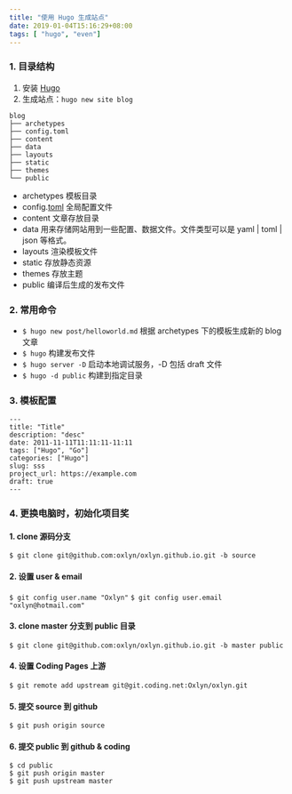 ```yaml
---
title: "使用 Hugo 生成站点"
date: 2019-01-04T15:16:29+08:00
tags: [ "hugo", "even"]
---
```


### 1. 目录结构
1. 安装 [Hugo](https://github.com/gohugoio/hugo)  
2. 生成站点：`hugo new site blog`

```
blog
├── archetypes
├── config.toml
├── content
├── data
├── layouts
├── static
├── themes
└── public
```
- archetypes 模板目录
- config.[toml](https://github.com/toml-lang/toml) 全局配置文件
- content 文章存放目录
- data 用来存储网站用到一些配置、数据文件。文件类型可以是 yaml | toml | json 等格式。
- layouts 渲染模板文件
- static 存放静态资源
- themes 存放主题
- public 编译后生成的发布文件

<!--more-->

### 2. 常用命令
- `$ hugo new post/helloworld.md` 根据 archetypes 下的模板生成新的 blog 文章
- `$ hugo` 构建发布文件
- `$ hugo server -D` 启动本地调试服务，-D 包括 draft 文件
- `$ hugo -d public` 构建到指定目录

### 3. 模板配置
```Plain
---
title: "Title"
description: "desc"
date: 2011-11-11T11:11:11-11:11
tags: ["Hugo", "Go"]
categories: ["Hugo"]
slug: sss
project_url: https://example.com
draft: true
---
```

### 4. 更换电脑时，初始化项目奖
#### 1. clone 源码分支
`$ git clone git@github.com:oxlyn/oxlyn.github.io.git -b source`

#### 2. 设置 user & email
`$ git config user.name "Oxlyn"`
`$ git config user.email "oxlyn@hotmail.com"` 

#### 3. clone master 分支到 public 目录
`$ git clone git@github.com:oxlyn/oxlyn.github.io.git -b master public`

#### 4. 设置 Coding Pages 上游
`$ git remote add upstream git@git.coding.net:Oxlyn/oxlyn.git`

#### 5. 提交 source 到 github
`$ git push origin source`

#### 6. 提交 public 到 github & coding
`$ cd public`  
`$ git push origin master`  
`$ git push upstream master`  